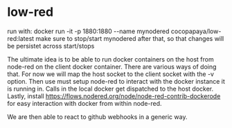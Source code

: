 # low-red

run with: docker run -it -p 1880:1880 --name mynodered cocopapaya/low-red:latest
make sure to stop/start mynodered after that, so that changes will be persistet across start/stops

The ultimate idea is to be able to run docker containers on the host from node-red on the client docker container.
There are various ways of doing that. For now we will map the host socket to the client socket with the -v option.
Then use must setup node-red to interact with the docker instance it is running in. Calls in the local docker get dispatched to the host docker.
Lastly, install  https://flows.nodered.org/node/node-red-contrib-dockerode for easy interaction with docker from within node-red.

We are then able to react to github webhooks in a generic way.
